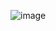 
![image](https://user-images.githubusercontent.com/100552525/205478054-f0364032-10d5-4082-a675-fd785e02c11b.png)

